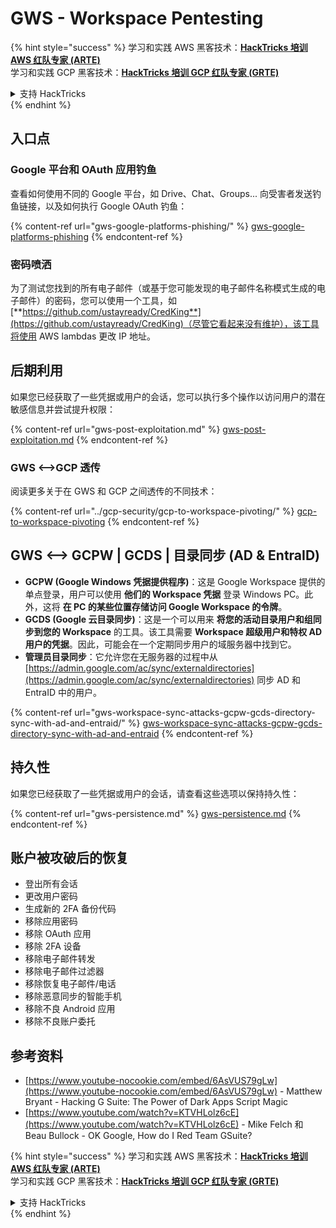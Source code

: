# GWS - Workspace Pentesting

{% hint style="success" %}
学习和实践 AWS 黑客技术：<img src="../../.gitbook/assets/image (1).png" alt="" data-size="line">[**HackTricks 培训 AWS 红队专家 (ARTE)**](https://training.hacktricks.xyz/courses/arte)<img src="../../.gitbook/assets/image (1).png" alt="" data-size="line">\
学习和实践 GCP 黑客技术：<img src="../../.gitbook/assets/image (2).png" alt="" data-size="line">[**HackTricks 培训 GCP 红队专家 (GRTE)**<img src="../../.gitbook/assets/image (2).png" alt="" data-size="line">](https://training.hacktricks.xyz/courses/grte)

<details>

<summary>支持 HackTricks</summary>

* 查看 [**订阅计划**](https://github.com/sponsors/carlospolop)!
* **加入** 💬 [**Discord 群组**](https://discord.gg/hRep4RUj7f) 或 [**Telegram 群组**](https://t.me/peass) 或 **在** **Twitter** 🐦 [**@hacktricks\_live**](https://twitter.com/hacktricks\_live)** 上关注我们。**
* **通过向** [**HackTricks**](https://github.com/carlospolop/hacktricks) 和 [**HackTricks Cloud**](https://github.com/carlospolop/hacktricks-cloud) GitHub 仓库提交 PR 来分享黑客技巧。

</details>
{% endhint %}

## 入口点

### Google 平台和 OAuth 应用钓鱼

查看如何使用不同的 Google 平台，如 Drive、Chat、Groups... 向受害者发送钓鱼链接，以及如何执行 Google OAuth 钓鱼：

{% content-ref url="gws-google-platforms-phishing/" %}
[gws-google-platforms-phishing](gws-google-platforms-phishing/)
{% endcontent-ref %}

### 密码喷洒

为了测试您找到的所有电子邮件（或基于您可能发现的电子邮件名称模式生成的电子邮件）的密码，您可以使用一个工具，如 [**https://github.com/ustayready/CredKing**](https://github.com/ustayready/CredKing)（尽管它看起来没有维护），该工具将使用 AWS lambdas 更改 IP 地址。

## 后期利用

如果您已经获取了一些凭据或用户的会话，您可以执行多个操作以访问用户的潜在敏感信息并尝试提升权限：

{% content-ref url="gws-post-exploitation.md" %}
[gws-post-exploitation.md](gws-post-exploitation.md)
{% endcontent-ref %}

### GWS <-->GCP 透传

阅读更多关于在 GWS 和 GCP 之间透传的不同技术：

{% content-ref url="../gcp-security/gcp-to-workspace-pivoting/" %}
[gcp-to-workspace-pivoting](../gcp-security/gcp-to-workspace-pivoting/)
{% endcontent-ref %}

## GWS <--> GCPW | GCDS | 目录同步 (AD & EntraID)

* **GCPW (Google Windows 凭据提供程序)**：这是 Google Workspace 提供的单点登录，用户可以使用 **他们的 Workspace 凭据** 登录 Windows PC。此外，这将 **在 PC 的某些位置存储访问 Google Workspace 的令牌**。
* **GCDS (Google 云目录同步)**：这是一个可以用来 **将您的活动目录用户和组同步到您的 Workspace** 的工具。该工具需要 **Workspace 超级用户和特权 AD 用户的凭据**。因此，可能会在一个定期同步用户的域服务器中找到它。
* **管理员目录同步**：它允许您在无服务器的过程中从 [https://admin.google.com/ac/sync/externaldirectories](https://admin.google.com/ac/sync/externaldirectories) 同步 AD 和 EntraID 中的用户。

{% content-ref url="gws-workspace-sync-attacks-gcpw-gcds-directory-sync-with-ad-and-entraid/" %}
[gws-workspace-sync-attacks-gcpw-gcds-directory-sync-with-ad-and-entraid](gws-workspace-sync-attacks-gcpw-gcds-directory-sync-with-ad-and-entraid/)
{% endcontent-ref %}

## 持久性

如果您已经获取了一些凭据或用户的会话，请查看这些选项以保持持久性：

{% content-ref url="gws-persistence.md" %}
[gws-persistence.md](gws-persistence.md)
{% endcontent-ref %}

## 账户被攻破后的恢复

* 登出所有会话
* 更改用户密码
* 生成新的 2FA 备份代码
* 移除应用密码
* 移除 OAuth 应用
* 移除 2FA 设备
* 移除电子邮件转发
* 移除电子邮件过滤器
* 移除恢复电子邮件/电话
* 移除恶意同步的智能手机
* 移除不良 Android 应用
* 移除不良账户委托

## 参考资料

* [https://www.youtube-nocookie.com/embed/6AsVUS79gLw](https://www.youtube-nocookie.com/embed/6AsVUS79gLw) - Matthew Bryant - Hacking G Suite: The Power of Dark Apps Script Magic
* [https://www.youtube.com/watch?v=KTVHLolz6cE](https://www.youtube.com/watch?v=KTVHLolz6cE) - Mike Felch 和 Beau Bullock - OK Google, How do I Red Team GSuite?

{% hint style="success" %}
学习和实践 AWS 黑客技术：<img src="../../.gitbook/assets/image (1).png" alt="" data-size="line">[**HackTricks 培训 AWS 红队专家 (ARTE)**](https://training.hacktricks.xyz/courses/arte)<img src="../../.gitbook/assets/image (1).png" alt="" data-size="line">\
学习和实践 GCP 黑客技术：<img src="../../.gitbook/assets/image (2).png" alt="" data-size="line">[**HackTricks 培训 GCP 红队专家 (GRTE)**<img src="../../.gitbook/assets/image (2).png" alt="" data-size="line">](https://training.hacktricks.xyz/courses/grte)

<details>

<summary>支持 HackTricks</summary>

* 查看 [**订阅计划**](https://github.com/sponsors/carlospolop)!
* **加入** 💬 [**Discord 群组**](https://discord.gg/hRep4RUj7f) 或 [**Telegram 群组**](https://t.me/peass) 或 **在** **Twitter** 🐦 [**@hacktricks\_live**](https://twitter.com/hacktricks\_live)** 上关注我们。**
* **通过向** [**HackTricks**](https://github.com/carlospolop/hacktricks) 和 [**HackTricks Cloud**](https://github.com/carlospolop/hacktricks-cloud) GitHub 仓库提交 PR 来分享黑客技巧。

</details>
{% endhint %}
